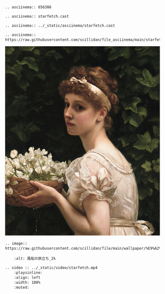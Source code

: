 ```{eval-rst}
.. asciinema:: 656386
```

```{eval-rst}
.. asciinema:: starfetch.cast
```

```{eval-rst}
.. asciinema:: ../_static/asciinema/starfetch.cast
```

```{eval-rst}
.. asciinema:: https://raw.githubusercontent.com/scillidan/file_asciinema/main/starfetch.cast
```

![](../_static/image/example.png)

```{eval-rst}
.. image:: https://raw.githubusercontent.com/scillidan/file/main/wallpaper/%E9%A2%A8%E8%88%B9%E3%81%AE%E6%97%85%E7%AB%8B%E3%81%A1_2k.png

    :alt: 風船の旅立ち_2k
```

```{eval-rst}
.. video :: ../_static/video/starfetch.mp4
    :playsinline:
    :align: left
    :width: 100%
    :muted:
```